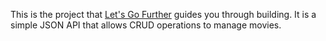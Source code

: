 This is the project that [Let's Go Further](https://lets-go-further.alexedwards.net/) guides you through building. It is a simple JSON API that allows CRUD operations to manage movies.
